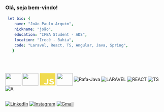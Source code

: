 ### Olá, seja bem-vindo!

```yaml
 let bio: {
    name: "João Paulo Arquim",
    nickname: "joão",
    education: "IFBA Student - ADS",
    location: "Irecê - Bahia",
    code: "Laravel, React, TS, Angular, Java, Spring",
   }
   
   ```
##
<div style="display: inline_block"><br>
  <img align="center" height="40" width="50" src="https://cdn.jsdelivr.net/gh/devicons/devicon/icons/html5/html5-plain-wordmark.svg" />
  <img align="center" height="40" width="50" src="https://cdn.jsdelivr.net/gh/devicons/devicon/icons/css3/css3-plain-wordmark.svg" />
  <img align="center" alt="Rafa-Js" height="40" width="50" src="https://raw.githubusercontent.com/devicons/devicon/master/icons/javascript/javascript-plain.svg">
  <img align="center" height="40" width="50 "src="https://cdn.jsdelivr.net/gh/devicons/devicon/icons/spring/spring-original-wordmark.svg" />           
  <img align="center" alt="Rafa-Java" height="40" width="50" src="https://cdn.jsdelivr.net/gh/devicons/devicon/icons/java/java-plain.svg">
 <img align="center" alt="LARAVEL" height="40" width="50" src="https://cdn.jsdelivr.net/gh/devicons/devicon/icons/laravel/laravel-plain-wordmark.svg">
 <img align="center" alt="REACT" height="40" width="50" src="https://cdn.jsdelivr.net/gh/devicons/devicon/icons/react/react-original.svg" />
   <img align="center" alt="TS" height="40" width="50" src="https://cdn.jsdelivr.net/gh/devicons/devicon/icons/typescript/typescript-original.svg" />
  <img align="center" alt="A" height="40" width="50" src="https://cdn.jsdelivr.net/gh/devicons/devicon/icons/angularjs/angularjs-plain.svg" />
</div>

</br>

[![LinkedIn](https://img.shields.io/badge/-LinkedIn-000?style=for-the-badge&logo=linkedin&logoColor=FF00F6&color:FFF)](https://www.linkedin.com/in/joao-arquim/)
[![Instagram](https://img.shields.io/badge/-Instagram-000?style=for-the-badge&logo=instagram&logoColor=FF00F6&color:FFF)](https://www.instagram.com/arquimjoao/)
[![Gmail](https://img.shields.io/badge/Gmail-000?style=for-the-badge&logo=gmail&logoColor=FF00F6&color:FFF)](mailto:costajoaopaulo113@gmail.com)



  
  


